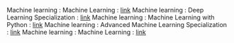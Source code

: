 Machine learning  : Machine Learning      :                 [link](https://www.learndatasci.com/out/coursera-machine-learning/)
Machine learning  : Deep Learning Specialization   :   [link](https://www.learndatasci.com/out/coursera-deep-learning-specialization/)
Machine learning  : Machine Learning with Python  :  [link](https://www.learndatasci.com/out/coursera-ibm-machine-learning-python/)
Machine learning  :  Advanced Machine Learning Specialization   :  [link](https://www.learndatasci.com/out/coursera-advanced-machine-learning-specialization/)
Machine learning   : Machine Learning   :                    [link](https://www.learndatasci.com/out/edx-columbia-machine-learning/)
